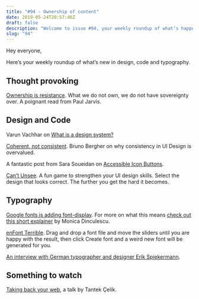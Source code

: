 ```yaml
---
title: "#94 - Ownership of content"
date: 2019-05-24T20:57:46Z
draft: false
description: "Welcome to issue #94, your weekly roundup of what’s happening in design, code and typography."
slug: "94"
---
```


Hey everyone,

Here’s your weekly roundup of what’s new in design, code and typography.

## Thought provoking

[Ownership is resistance](https://pjrvs.com/own/). What we do not own, we do not have sovereignty over. A poignant read from Paul Jarvis.

## Design and Code

Varun Vachhar on [What is a design system?](https://varun.ca/what-is-a-design-system/)

[Coherent, not consistent](https://uxdesign.cc/coherent-not-consistent-b44244dadec4). Bruno Bergher on why consistency in UI Design is overvalued.

A fantastic post from Sara Soueidan on [Accessible Icon Buttons](https://www.sarasoueidan.com/blog/accessible-icon-buttons/).

[Can’t Unsee](https://cantunsee.space/). A fun game to strengthen your UI design skills. Select the design that looks correct. The further you get the hard it becomes.

## Typography

[Google fonts is adding font-display](https://www.zachleat.com/web/google-fonts-display/). For more on what this means [check out this short explainer](https://font-display.glitch.me/) by Monica Dinculescu.

[enFont Terrible](https://enfont-terrible.glitch.me/). Drag and drop a font file and move the sliders until you are happy with the result, then click Create font and a weird new font will be generated for you.

[An interview with German typographer and designer Erik Spiekermann](https://johannesippen.com/2019/erik-spiekermann/).

## Something to watch

[Taking back your web](https://www.webrocker.de/2019/05/16/take-back-your-web-tantek-celik-beyond-tellerrand-conference-duesseldorf-2019/), a talk by Tantek Çelik.
